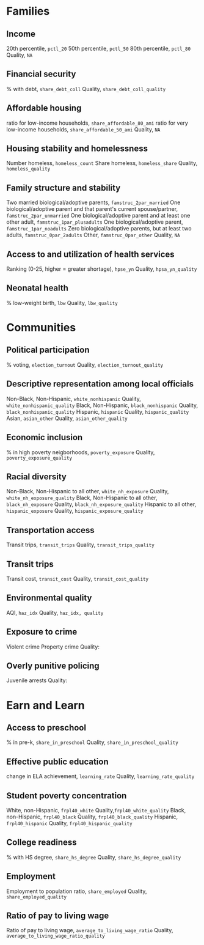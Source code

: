 # Families

## Income
20th percentile, `pctl_20`
50th percentile, `pctl_50`
80th percentile, `pctl_80`
Quality, `NA`

## Financial security
% with debt, `share_debt_coll`
Quality, `share_debt_coll_quality`

## Affordable housing
ratio for low-income households, `share_affordable_80_ami`
ratio for very low-income households, `share_affordable_50_ami`
Quality, `NA`

## Housing stability and homelessness
Number homeless, `homeless_count`
Share homeless, `homeless_share`
Quality, `homeless_quality`

## Family structure and stability
Two married biological/adoptive parents, `famstruc_2par_married`
One biological/adoptive parent and that parent's current spouse/partner, `famstruc_2par_unmarried`
One biological/adoptive parent and at least one other adult, `famstruc_1par_plusadults`
One biological/adoptive parent, `famstruc_1par_noadults`
Zero biological/adoptive parents, but at least two adults, `famstruc_0par_2adults`
Other, `famstruc_0par_other`
Quality, `NA`

## Access to and utilization of health services
Ranking (0-25, higher = greater shortage), `hpse_yn`
Quality, `hpsa_yn_quality`

## Neonatal health
% low-weight birth, `lbw`
Quality, `lbw_quality`

# Communities

## Political participation
% voting, `election_turnout`
Quality, `election_turnout_quality`

## Descriptive representation among local officials
Non-Black, Non-Hispanic, `white_nonhispanic`
Quality, `white_nonhispanic_quality`
Black, Non-Hispanic, `black_nonhispanic`
Quality, `black_nonhispanic_quality`
Hispanic, `hispanic`
Quality, `hispanic_quality`
Asian, `asian_other`
Quality, `asian_other_quality`

## Economic inclusion
% in high poverty neigborhoods, `poverty_exposure`
Quality, `poverty_exposure_quality`

## Racial diversity
Non-Black, Non-Hispanic to all other, `white_nh_exposure`
Quality, `white_nh_exposure_quality`
Black, Non-Hispanic to all other, `black_nh_exposure`
Quality, `black_nh_exposure_quality`
Hispanic to all other, `hispanic_exposure`
Quality, `hispanic_exposure_quality`

## Transportation access
Transit trips, `transit_trips`
Quality, `transit_trips_quality`

## Transit trips
Transit cost, `transit_cost`
Quality, `transit_cost_quality`

## Environmental quality
AQI, `haz_idx`
Quality, `haz_idx, quality`

## Exposure to crime
Violent crime
Property crime
Quality:

## Overly punitive policing
Juvenile arrests
Quality:

# Earn and Learn

## Access to preschool
% in pre-k, `share_in_preschool`
Quality, `share_in_preschool_quality`

## Effective public education
change in ELA achievement, `learning_rate`
Quality, `learning_rate_quality `

## Student poverty concentration
White, non-Hispanic, `frpl40_white`
Quality,`frpl40_white_quality`
Black, non-Hispanic, `frpl40_black`
Quality, `frpl40_black_quality`
Hispanic, `frpl40_hispanic`
Quality, `frpl40_hispanic_quality`

## College readiness
% with HS degree, `share_hs_degree`
Quality, `share_hs_degree_quality`

## Employment
Employment to population ratio, `share_employed`
Quality, `share_employed_quality`

## Ratio of pay to living wage
Ratio of pay to living wage, `average_to_living_wage_ratio`
Quality, `average_to_living_wage_ratio_quality`
